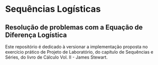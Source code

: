 # Sequências Logísticas
## Resolução de problemas com a Equação de Diferença Logística
Este repositório é dedicado à versionar a implementação proposta no exercício prático de Projeto de Laboratório, do capítulo de Sequências e Séries, do livro de Cálculo Vol. II - James Stewart.
